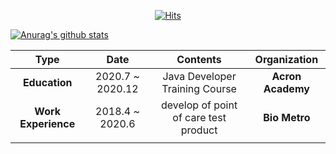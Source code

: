<div align=center>
	
  [![Hits](https://hits.seeyoufarm.com/api/count/incr/badge.svg?url=https%3A%2F%2Fgithub.com%2Fzzsza)](https://hits.seeyoufarm.com) 
	
  </div>
  
[![Anurag's github stats](https://github-readme-stats.vercel.app/api?username=Jack0215)](https://github.com/anuraghazra/github-readme-stats)

| **Type** | **Date** | **Contents** | **Organization** |
|:---------:|:--------:|:-------------:|:------------------:|
| **Education** |2020.7 ~ 2020.12|Java Developer Training Course|**Acron Academy**| 
| **Work Experience** | 2018.4 ~ 2020.6 | develop of point of care test product  | **Bio Metro** |
|   |   |   |   |   |
